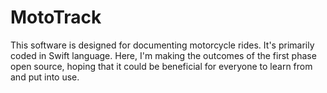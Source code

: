 # MotoTrack
This software is designed for documenting motorcycle rides. It's primarily coded in Swift language. Here, I'm making the outcomes of the first phase open source, hoping that it could be beneficial for everyone to learn from and put into use.
